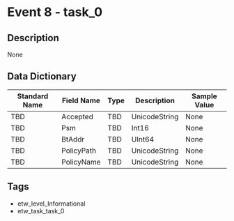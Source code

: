 # Event 8 - task_0

## Description
None

## Data Dictionary
|Standard Name|Field Name|Type|Description|Sample Value|
|---|---|---|---|---|
|TBD|Accepted|TBD|UnicodeString|None|None|
|TBD|Psm|TBD|Int16|None|None|
|TBD|BtAddr|TBD|UInt64|None|None|
|TBD|PolicyPath|TBD|UnicodeString|None|None|
|TBD|PolicyName|TBD|UnicodeString|None|None|

## Tags
* etw_level_Informational
* etw_task_task_0